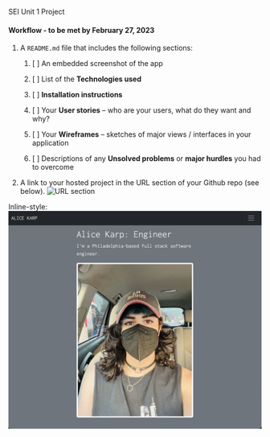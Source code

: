 SEI Unit 1 Project

#### Workflow - to be met by February 27, 2023
1. A `README.md` file that includes the following sections:
    1. [ ] An embedded screenshot of the app

    1. [ ] List of the **Technologies used**
    1. [ ] **Installation instructions**
    1. [ ] Your **User stories** – who are your users, what do they want and why?
    1. [ ] Your **Wireframes** – sketches of major views / interfaces in your application
    1. [ ] Descriptions of any **Unsolved problems** or **major hurdles** you had to overcome
1. A link to your hosted project in the URL section of your Github repo (see below).
    ![URL section](https://media.giphy.com/media/WUsOlSNbPlE72OudJs/giphy.gif)

Inline-style: 
![alt text](https://raw.githubusercontent.com/hexxxx/portfolio/gh-pages/images/screenshot.png "Screenshot")
